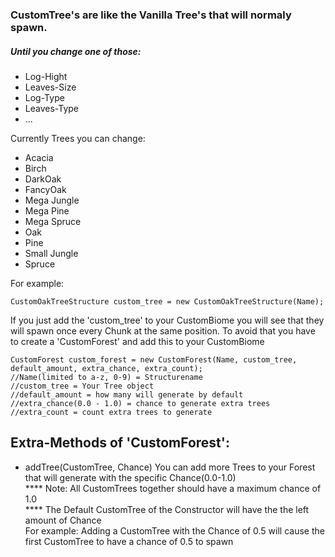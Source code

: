 ### CustomTree's are like the Vanilla Tree's that will normaly spawn. <br>
##### Until you change one of those:
  - Log-Hight
  - Leaves-Size
  - Log-Type
  - Leaves-Type
  - ...
  
Currently Trees you can change:
  - Acacia
  - Birch
  - DarkOak
  - FancyOak
  - Mega Jungle
  - Mega Pine
  - Mega Spruce
  - Oak
  - Pine
  - Small Jungle
  - Spruce
  

For example:
``` 
CustomOakTreeStructure custom_tree = new CustomOakTreeStructure(Name); 

```

If you just add the 'custom_tree' to your CustomBiome you will see that they will spawn once every Chunk at the same position.
To avoid that you have to create a 'CustomForest' and add this to your CustomBiome
```
CustomForest custom_forest = new CustomForest(Name, custom_tree, default_amount, extra_chance, extra_count);
//Name(limited to a-z, 0-9) = Structurename
//custom_tree = Your Tree object
//default_amount = how many will generate by default
//extra_chance(0.0 - 1.0) = chance to generate extra trees
//extra_count = count extra trees to generate

```
## Extra-Methods of 'CustomForest':
  - addTree(CustomTree, Chance)
    You can add more Trees to your Forest that will generate with the specific Chance(0.0-1.0) <br>
    **** Note: All CustomTrees together should have a maximum chance of 1.0  <br> 
    **** The Default CustomTree of the Constructor will have the the left amount of Chance <br> 
    For example:
      Adding a CustomTree with the Chance of 0.5 will cause the first CustomTree to have a chance of 0.5 to spawn
    
    
    
